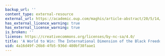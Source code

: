 ```yaml
---
backup_url: ''
content_type: external-resource
external_url: https://academic.oup.com/maghis/article-abstract/20/5/14/961038
has_external_licence_warning: true
has_external_license_warning: true
is_broken: ''
license: https://creativecommons.org/licenses/by-nc-sa/4.0/
title: 'A World to Win: The International Dimension of the Black Freedom Movement'
uid: 4a16d49f-26b8-4fb5-936d-480bf38faae1
---
```

